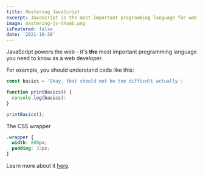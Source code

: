 ```yaml
---
title: Mastering JavaScript
excerpt: JavaScript is the most important programming language for web development. You probably don't know it well enough!
image: mastering-js-thumb.png
isFeatured: false
date: '2021-10-30'
---
```


JavaScript powers the web - it's **the** most important programming language you need to know as a web developer.

For example, you should understand code like this:

```js showLineNumbers
const basics = 'Okay, that should not be too difficult actually';

function printBasics() {
  console.log(basics):
}

printBasics();
```

The CSS wrapper

```css showLineNumbers
.wrapper {
  width: 800px;
  padding: 32px;
}
```

Learn more about it [here](https://academind.com).
